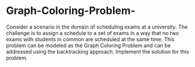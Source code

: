 # Graph-Coloring-Problem-
Consider a scenario in the domain of scheduling exams at a university. The challenge is to
assign a schedule to a set of exams in a way that no two exams with students in common are
scheduled at the same time. This problem can be modeled as the Graph Coloring Problem
and can be addressed using the backtracking approach. Implement the solution for this
problem.
